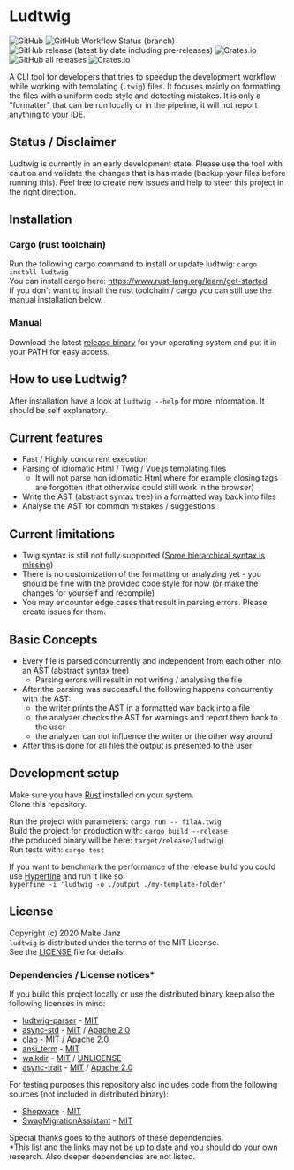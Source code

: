 # Ludtwig
![GitHub](https://img.shields.io/github/license/MalteJanz/ludtwig?color=blue&style=flat-square)
![GitHub Workflow Status (branch)](https://img.shields.io/github/workflow/status/MalteJanz/ludtwig/CI/main?label=CI&logo=GitHub%20Actions&logoColor=%23FFFFFF&style=flat-square)
![GitHub release (latest by date including pre-releases)](https://img.shields.io/github/v/release/MalteJanz/ludtwig?include_prereleases&logo=GitHub&style=flat-square)
![Crates.io](https://img.shields.io/crates/v/ludtwig?style=flat-square)
![GitHub all releases](https://img.shields.io/github/downloads/MalteJanz/ludtwig/total?logo=GitHub&style=flat-square)
![Crates.io](https://img.shields.io/crates/d/ludtwig?label=downloads%20crates.io&style=flat-square)

A CLI tool for developers that tries to speedup the development workflow while working with templating (`.twig`) files.
It focuses mainly on formatting the files with a uniform code style and detecting mistakes.
It is only a "formatter" that can be run locally or in the pipeline, it will not report anything to your IDE.

## Status / Disclaimer
Ludtwig is currently in an early development state.
Please use the tool with caution and validate the changes that is has made (backup your files before running this).
Feel free to create new issues and help to steer this project in the right direction.

## Installation
### Cargo (rust toolchain)
Run the following cargo command to install or update ludtwig:
`cargo install ludtwig`  
You can install cargo here: https://www.rust-lang.org/learn/get-started  
If you don't want to install the rust toolchain / cargo you can still use the manual installation below.

### Manual
Download the latest [release binary](https://github.com/MalteJanz/ludtwig/releases) for your operating system and put it in your PATH for easy access.

## How to use Ludtwig?
After installation have a look at `ludtwig --help` for more information. It should be self explanatory. 

## Current features
- Fast / Highly concurrent execution
- Parsing of idiomatic Html / Twig / Vue.js templating files
  - It will not parse non idiomatic Html where for example closing tags are forgotten (that otherwise could still work in the browser)
- Write the AST (abstract syntax tree) in a formatted way back into files
- Analyse the AST for common mistakes / suggestions

## Current limitations
- Twig syntax is still not fully supported ([Some hierarchical syntax is missing](https://github.com/MalteJanz/ludtwig/issues/17))
- There is no customization of the formatting or analyzing yet - you should be fine with the provided code style for now (or make the changes for yourself and recompile)
- You may encounter edge cases that result in parsing errors. Please create issues for them.

## Basic Concepts
- Every file is parsed concurrently and independent from each other into an AST (abstract syntax tree)
  - Parsing errors will result in not writing / analysing the file
- After the parsing was successful the following happens concurrently with the AST:
  - the writer prints the AST in a formatted way back into a file
  - the analyzer checks the AST for warnings and report them back to the user
  - the analyzer can not influence the writer or the other way around
- After this is done for all files the output is presented to the user

## Development setup
Make sure you have [Rust](https://www.rust-lang.org/) installed on your system.  
Clone this repository.

Run the project with parameters: `cargo run -- filaA.twig`  
Build the project for production with: `cargo build --release`  
(the produced binary will be here: `target/release/ludtwig`)  
Run tests with: `cargo test`  

If you want to benchmark the performance of the release build you could use [Hyperfine](https://github.com/sharkdp/hyperfine)
and run it like so:  
`hyperfine -i 'ludtwig -o ./output ./my-template-folder'`

## License
Copyright (c) 2020 Malte Janz  
`ludtwig` is distributed under the terms of the MIT License.  
See the [LICENSE](./LICENSE) file for details.

### Dependencies / License notices*
If you build this project locally or use the distributed binary keep also the following licenses in mind:
- [ludtwig-parser](https://github.com/MalteJanz/ludtwig-parser) - [MIT](https://github.com/MalteJanz/ludtwig-parser/blob/main/LICENSE)
- [async-std](https://github.com/async-rs/async-std) - [MIT](https://github.com/async-rs/async-std/blob/master/LICENSE-MIT) / [Apache 2.0](https://github.com/async-rs/async-std/blob/master/LICENSE-APACHE)
- [clap](https://github.com/clap-rs/clap) - [MIT](https://github.com/clap-rs/clap/blob/master/LICENSE-MIT) / [Apache 2.0](https://github.com/clap-rs/clap/blob/master/LICENSE-APACHE)
- [ansi_term](https://github.com/ogham/rust-ansi-term) - [MIT](https://github.com/ogham/rust-ansi-term/blob/master/LICENCE)
- [walkdir](https://github.com/BurntSushi/walkdir) - [MIT](https://github.com/BurntSushi/walkdir/blob/master/LICENSE-MIT) / [UNLICENSE](https://github.com/BurntSushi/walkdir/blob/master/UNLICENSE)
- [async-trait](https://github.com/dtolnay/async-trait) - [MIT](https://github.com/dtolnay/async-trait/blob/master/LICENSE-MIT) / [Apache 2.0](https://github.com/dtolnay/async-trait/blob/master/LICENSE-APACHE)

For testing purposes this repository also includes code from the following sources (not included in distributed binary):
- [Shopware](https://github.com/shopware/platform) - [MIT](https://github.com/shopware/platform/blob/master/LICENSE)
- [SwagMigrationAssistant](https://github.com/shopware/SwagMigrationAssistant) - [MIT](https://github.com/shopware/SwagMigrationAssistant/blob/master/LICENSE)

Special thanks goes to the authors of these dependencies.  
*This list and the links may not be up to date and you should do your own research. Also deeper dependencies are not listed.

